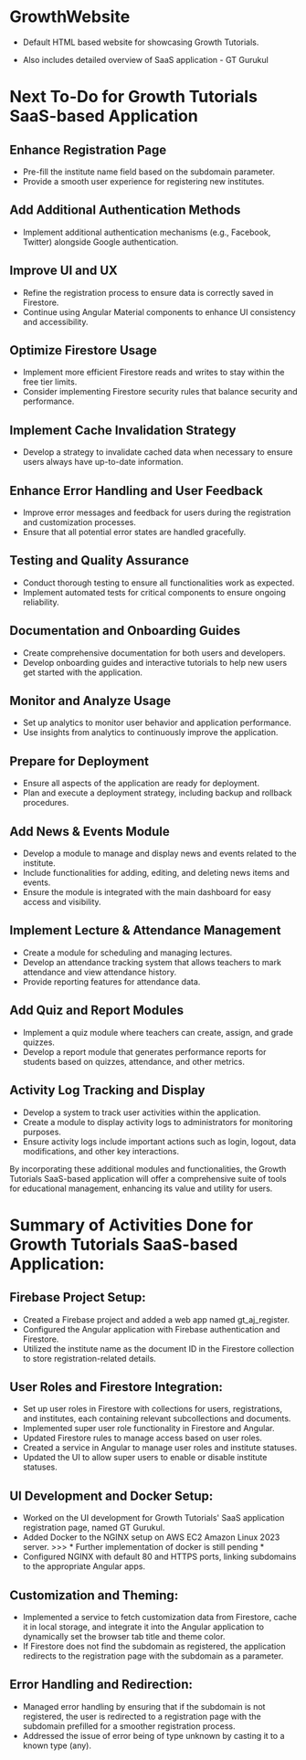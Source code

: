 # GrowthWebsite

- Default HTML based website for showcasing Growth Tutorials.

- Also includes detailed overview of SaaS application - GT Gurukul

# Next To-Do for Growth Tutorials SaaS-based Application

## Enhance Registration Page
- Pre-fill the institute name field based on the subdomain parameter.
- Provide a smooth user experience for registering new institutes.

## Add Additional Authentication Methods
- Implement additional authentication mechanisms (e.g., Facebook, Twitter) alongside Google authentication.

## Improve UI and UX
- Refine the registration process to ensure data is correctly saved in Firestore.
- Continue using Angular Material components to enhance UI consistency and accessibility.

## Optimize Firestore Usage
- Implement more efficient Firestore reads and writes to stay within the free tier limits.
- Consider implementing Firestore security rules that balance security and performance.

## Implement Cache Invalidation Strategy
- Develop a strategy to invalidate cached data when necessary to ensure users always have up-to-date information.

## Enhance Error Handling and User Feedback
- Improve error messages and feedback for users during the registration and customization processes.
- Ensure that all potential error states are handled gracefully.

## Testing and Quality Assurance
- Conduct thorough testing to ensure all functionalities work as expected.
- Implement automated tests for critical components to ensure ongoing reliability.

## Documentation and Onboarding Guides
- Create comprehensive documentation for both users and developers.
- Develop onboarding guides and interactive tutorials to help new users get started with the application.

## Monitor and Analyze Usage
- Set up analytics to monitor user behavior and application performance.
- Use insights from analytics to continuously improve the application.

## Prepare for Deployment
- Ensure all aspects of the application are ready for deployment.
- Plan and execute a deployment strategy, including backup and rollback procedures.

## Add News & Events Module
- Develop a module to manage and display news and events related to the institute.
- Include functionalities for adding, editing, and deleting news items and events.
- Ensure the module is integrated with the main dashboard for easy access and visibility.

## Implement Lecture & Attendance Management
- Create a module for scheduling and managing lectures.
- Develop an attendance tracking system that allows teachers to mark attendance and view attendance history.
- Provide reporting features for attendance data.

## Add Quiz and Report Modules
- Implement a quiz module where teachers can create, assign, and grade quizzes.
- Develop a report module that generates performance reports for students based on quizzes, attendance, and other metrics.

## Activity Log Tracking and Display
- Develop a system to track user activities within the application.
- Create a module to display activity logs to administrators for monitoring purposes.
- Ensure activity logs include important actions such as login, logout, data modifications, and other key interactions.

By incorporating these additional modules and functionalities, the Growth Tutorials SaaS-based application will offer a comprehensive suite of tools for educational management, enhancing its value and utility for users.

# Summary of Activities Done for Growth Tutorials SaaS-based Application:

## Firebase Project Setup:
- Created a Firebase project and added a web app named gt_aj_register.
- Configured the Angular application with Firebase authentication and Firestore.
- Utilized the institute name as the document ID in the Firestore collection to store registration-related details.

## User Roles and Firestore Integration:
- Set up user roles in Firestore with collections for users, registrations, and institutes, each containing relevant subcollections and documents.
- Implemented super user role functionality in Firestore and Angular.
- Updated Firestore rules to manage access based on user roles.
- Created a service in Angular to manage user roles and institute statuses.
- Updated the UI to allow super users to enable or disable institute statuses.

## UI Development and Docker Setup:
- Worked on the UI development for Growth Tutorials' SaaS application registration page, named GT Gurukul.
- Added Docker to the NGINX setup on AWS EC2 Amazon Linux 2023 server. >>> * Further implementation of docker is still pending *
- Configured NGINX with default 80 and HTTPS ports, linking subdomains to the appropriate Angular apps.

## Customization and Theming:
- Implemented a service to fetch customization data from Firestore, cache it in local storage, and integrate it into the Angular application to dynamically set the browser tab title and theme color.
- If Firestore does not find the subdomain as registered, the application redirects to the registration page with the subdomain as a parameter.

## Error Handling and Redirection:
- Managed error handling by ensuring that if the subdomain is not registered, the user is redirected to a registration page with the subdomain prefilled for a smoother registration process.
- Addressed the issue of error being of type unknown by casting it to a known type (any).
